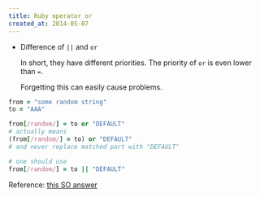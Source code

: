 ```yaml
---
title: Ruby operator or
created_at: 2014-05-07
---
```


- Difference of `||` and `or`

    In short, they have different priorities.
    The priority of `or` is even lower than `=`.

    Forgetting this can easily cause problems.

~~~ ruby
from = "some random string"
to = "AAA"

from[/random/] = to or "DEFAULT"
# actually means
(from[/random/] = to) or "DEFAULT"
# and never replace matched part with "DEFAULT"

# one should use
from[/random/] = to || "DEFAULT"
~~~

Reference: [this SO answer](http://stackoverflow.com/a/21060235/327815)
